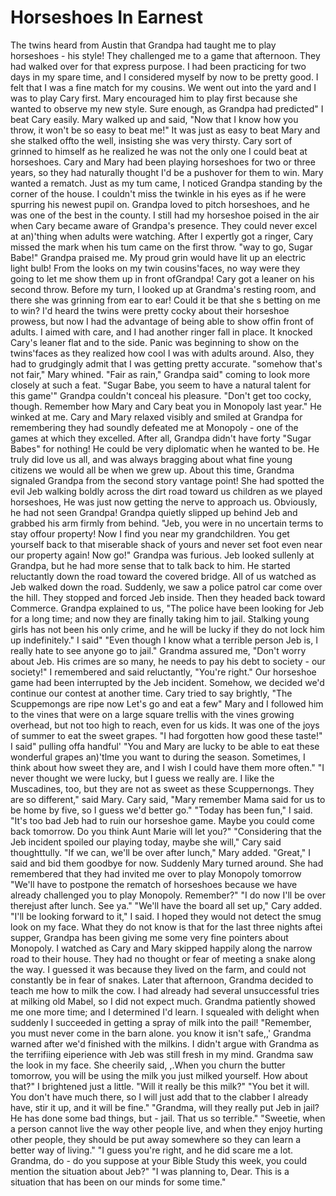 Horseshoes In Earnest
=====================

The twins heard from Austin that Grandpa had taught me to play
horseshoes - his style! They challenged me to a game that afternoon.
They had walked over for that express purpose.
I had been practicing for two days in my spare time, and I considered
myself by now to be pretty good. I felt that I was a fine match for my
cousins. We went out into the yard and I was to play Cary first. Mary
encouraged him to play first because she wanted to observe my new style.
Sure enough, as Grandpa had predicted" I beat Cary easily. Mary walked
up and said, "Now that I know how you throw, it won't be so easy to beat
me!"
It was just as easy to beat Mary and she stalked offto the well,
insisting she was very thirsty.
Cary sort of grinned to himself as he realized he was not the only one I
could beat at horseshoes.
Cary and Mary had been playing horseshoes for two or three years, so
they had naturally thought I'd be a pushover for them to win.
Mary wanted a rematch. Just as my tum came, I noticed Grandpa standing
by the corner of the house. I couldn't miss the twinkle in his eyes as
if he were spurring his newest pupil on. Grandpa loved to pitch
horseshoes, and he was one of the best in the county.
I still had my horseshoe poised in the air when Cary became aware of
Grandpa's presence. They could never excel at an)'thing when adults were
watching. After I expertly got a ringer, Cary missed the mark when his
tum came on the first throw.
"way to go, Sugar Babe!" Grandpa praised me.
My proud grin would have lit up an electric light bulb!
From the looks on my twin cousins'faces, no way were they going to let
me
show them up in front ofGrandpa!
Cary got a leaner on his second throw.
Before my turn, I looked up at Grandma's resting room, and there she was
grinning from ear to ear! Could it be that she s betting on me to win?
I'd heard the twins were pretty cocky about their horseshoe prowess, but
now I had the advantage of being able to show offin front of adults.
I aimed with care, and I had another ringer fall in place. It knocked
Cary's leaner flat and to the side.
Panic was beginning to show on the twins'faces as they realized how cool
I was with adults around. Also, they had to grudgingly admit that I was
getting
pretty accurate.
"somehow that's not fair," Mary whined.
"Fair as rain," Grandpa said" coming to look more closely at such a
feat. "Sugar Babe, you seem to have a natural talent for this game'"
Grandpa
couldn't conceal his pleasure. "Don't get too cocky, though. Remember
how Mary and Cary beat you in Monopoly last year." He winked at me.
Cary and Mary relaxed visibly and smiled at Grandpa for remembering they
had soundly defeated me at Monopoly - one of the games at which they
excelled. After all, Grandpa didn't have forty "Sugar Babes" for
nothing! He could be
very diplomatic when he wanted to be. He truly did love us all, and was
always bragging about what fine young citizens we would all be when we
grew up. About this time, Grandma signaled Grandpa from the second story
vantage point! She had spotted the evil Jeb walking boldly across the
dirt road toward us children as we played horseshoes, He was just now
getting the nerve to approach us. Obviously, he had not seen Grandpa!
Grandpa quietly slipped up behind Jeb and grabbed his arm firmly from
behind. "Jeb, you were in no uncertain terms to stay offour property!
Now I find you near my grandchildren. You get yourself back to that
miserable shack of yours and never set foot even near our property
again! Now go!" Grandpa was furious.
Jeb looked sullenly at Grandpa, but he had more sense that to talk back
to him. He started reluctantly down the road toward the covered bridge.
All of us watched as Jeb walked down the road. Suddenly, we saw a police
patrol car come over the hill. They stopped and forced Jeb inside. Then
they headed back toward Commerce. Grandpa explained to us, "The police
have been looking for Jeb for a long time; and now they are finally
taking him to jail. Stalking young girls has not been his only crime,
and he will be lucky if they do not lock him up indefinitely."
I said" "Even though I know what a terrible person Jeb is, I really hate
to see anyone go to jail."
Grandma assured me, "Don't worry about Jeb. His crimes are so many, he
needs to pay his debt to society - our society!"
I remembered and said reluctantly, "You're right."
Our horseshoe game had been interrupted by the Jeb incident. Somehow, we
decided we'd continue our contest at another time.
Cary tried to say brightly, "The Scuppemongs are ripe now Let's go and
eat a few"
Mary and I followed him to the vines that were on a large square trellis
with the vines growing overhead, but not too high to reach, even for us
kids. It was one of the joys of summer to eat the sweet grapes.
"I had forgotten how good these taste!" I said" pulling offa handful'
"You and Mary are lucky to be able to eat these wonderful grapes
an)'tlme you want to during the season. Sometimes, I think about how
sweet they are, and I wish I could have them more often."
"I never thought we were lucky, but I guess we really are. I like the
Muscadines, too, but they are not as sweet as these Scuppernongs. They
are so different," said Mary.
Cary said, "Mary remember Mama said for us to be home by five, so I
guess we'd better go."
"Today has been fun," I said. "It's too bad Jeb had to ruin our
horseshoe game. Maybe you could come back tomorrow. Do you think Aunt
Marie will let you?"
"Considering that the Jeb incident spoiled our playing today, maybe she
will," Cary said thoughttully.
"If we can, we'll be over after lunch," Mary added.
"Great," I said and bid them goodbye for now.
Suddenly Mary turned around. She had remembered that they had invited me
over to play Monopoly tomorrow "We'll have to postpone the rematch of
horseshoes because we have already challenged you to play Monopoly.
Remember?"
"I do now I'll be over therejust after lunch. See ya."
"We'll have the board all set up," Cary added.
"I'll be looking forward to it," I said. I hoped they would not detect
the smug
look on my face. What they do not know is that for the last three nights
aftei supper, Grandpa has been giving me some very fine pointers about
Monopoly.
I watched as Cary and Mary skipped happily along the narrow road to
their house. They had no thought or fear of meeting a snake along the
way. I guessed it was because they lived on the farm, and could not
constantly be in fear of snakes.
Later that afternoon, Grandma decided to teach me how to milk the cow. I
had already had several unsuccessful tries at milking old Mabel, so I
did not expect much. Grandma patiently showed me one more time; and I
determined I'd learn. I squealed with delight when suddenly I succeeded
in getting a spray of milk into the pail!
"Remember, you must never come in the barn alone. you know it isn't
safe,,' Grandma warned after we'd finished with the milkins.
I didn't argue with Grandma as the terrifiing eiperience with Jeb was
still fresh in my mind.
Grandma saw the look in my face. She cheerily said, ,.When you churn the
butter tomorrow, you will be using the milk you just milked yourself.
How about that?"
I brightened just a little. "Will it really be this milk?"
"You bet it will. You don't have much there, so I will just add that to
the clabber I already have, stir it up, and it will be fine."
"Grandma, will they really put Jeb in jail? He has done some bad things,
but - jail. That us so terrible."
"Sweetie, when a person cannot live the way other people live, and when
they enjoy hurting other people, they should be put away somewhere so
they can learn a better way of living."
"I guess you're right, and he did scare me a lot. Grandma, do - do you
suppose at your Bible Study this week, you could mention the situation
about Jeb?"
"I was planning to, Dear. This is a situation that has been on our minds
for some time."

